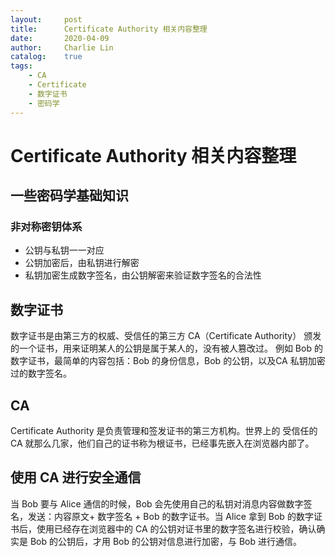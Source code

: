 ```yaml
---
layout:     post
title:      Certificate Authority 相关内容整理
date:       2020-04-09
author:     Charlie Lin
catalog:    true
tags:
    - CA
    - Certificate
    - 数字证书
    - 密码学
---
```


# Certificate Authority 相关内容整理

## 一些密码学基础知识

### 非对称密钥体系

* 公钥与私钥一一对应
* 公钥加密后，由私钥进行解密
* 私钥加密生成数字签名，由公钥解密来验证数字签名的合法性 

## 数字证书

数字证书是由第三方的权威、受信任的第三方 CA（Certificate Authority） 颁发的一个证书，用来证明某人的公钥是属于某人的，没有被人篡改过。
例如 Bob 的数字证书，最简单的内容包括：Bob 的身份信息，Bob 的公钥，以及CA 私钥加密过的数字签名。

## CA
Certificate Authority 是负责管理和签发证书的第三方机构。世界上的 受信任的 CA 就那么几家，他们自己的证书称为根证书，已经事先嵌入在浏览器内部了。

## 使用 CA 进行安全通信

当 Bob 要与 Alice 通信的时候，Bob 会先使用自己的私钥对消息内容做数字签名，发送：内容原文+ 数字签名 + Bob 的数字证书。当 Alice 拿到 Bob 的数字证书后，使用已经存在浏览器中的 CA 的公钥对证书里的数字签名进行校验，确认确实是 Bob 的公钥后，才用 Bob 的公钥对信息进行加密，与 Bob 进行通信。
